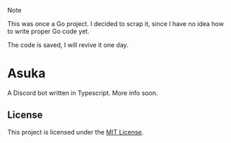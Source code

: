 > [!NOTE]
> This was once a Go project. I decided to scrap it, since
> I have no idea how to write proper Go code yet.
> 
> The code is saved, I will revive it one day.

# Asuka

A Discord bot written in Typescript. More info soon.

## License

This project is licensed under the [MIT License](./LICENSE).